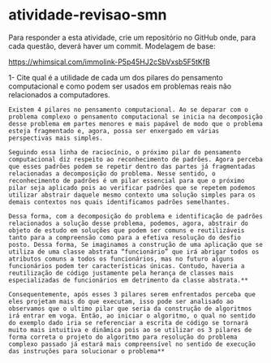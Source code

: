 # atividade-revisao-smn

Para responder a esta atividade, crie um repositório no GitHub onde, para cada questão, deverá haver um commit.
Modelagem de base:

https://whimsical.com/immolink-P5p45HJ2cSbVxsb5F5tKfB

1- Cite qual é a utilidade de cada um dos pilares do pensamento computacional e como podem ser usados em problemas reais não relacionados a computadores.

    Existem 4 pilares no pensamento computacional. Ao se deparar com o problema complexo o pensamento computacional se inicia na decomposição desse problema em partes menores e mais papável de modo que o problema esteja fragmentado e, agora, possa ser enxergado em várias perspectivas mais simples.

    Seguindo essa linha de raciocínio, o próximo pilar do pensamento computacional diz respeito ao reconhecimento de padrões. Agora perceba que esses padrões podem se repetir dentro das partes já fragmentadas relacionadas a decomposição do problema. Nesse sentido, o reconhecimento de padrões é um pilar essencial para que o próximo pilar seja aplicado pois ao verificar padrões que se repetem podemos utilizar abstrair daquele mesmo contexto uma solução simples para os demais contextos nos quais identificamos padrões semelhantes.

    Dessa forma, com a decomposição do problema e identificação de padrões relacionados a solução desse problema, podemos, agora, abstrair do objeto de estudo em soluções que podem ser comuns e reutilizáveis tanto para a compreensão como para a efetiva resolução do desfio posto. Dessa forma, Se imaginamos a construção de uma aplicação que se utiliza de uma classe abstrata “funcionário” que irá abrigar todos os atributos comuns a todos os funcionários, mas no futuro alguns funcionários podem ter características únicas. Contudo, haveria a reutilização de código justamente pela herança de classes mais especializadas de funcionários em detrimento da classe abstrata.**
     
    Consequentemente, após esses 3 pilares serem enfrentados perceba que eles projetam mais do que executam, isso pode ser analisado ao observamos que o ultimo pilar que seria da construção de algoritmos irá entrar em voga. Então, ao iniciar o algoritmo, o qual no sentido do exemplo dado iria se referenciar a escrita de código se tornará muito mais intuitiva e dinâmica pois ao se utilizar os 3 pilares de forma correta o projeto do algoritmo para resolução do problema complexo passado já estará mais compreensível no sentido de execução das instruções para solucionar o problema**